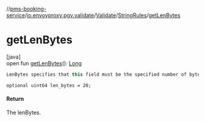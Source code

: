 //[pms-booking-service](../../../../index.md)/[io.envoyproxy.pgv.validate](../../index.md)/[Validate](../index.md)/[StringRules](index.md)/[getLenBytes](get-len-bytes.md)

# getLenBytes

[java]\
open fun [getLenBytes](get-len-bytes.md)(): [Long](https://kotlinlang.org/api/core/kotlin-stdlib/kotlin/-long/index.html)

```kotlin
LenBytes specifies that this field must be the specified number of bytes

```
`optional uint64 len_bytes = 20;`

#### Return

The lenBytes.
